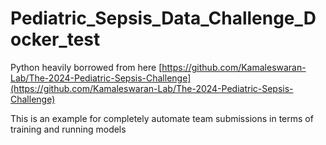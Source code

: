# Pediatric_Sepsis_Data_Challenge_Docker_test

Python heavily borrowed from here [https://github.com/Kamaleswaran-Lab/The-2024-Pediatric-Sepsis-Challenge](https://github.com/Kamaleswaran-Lab/The-2024-Pediatric-Sepsis-Challenge)

This is an example for completely automate team submissions in terms of training and running models
